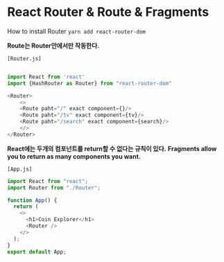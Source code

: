 # React Router & Route & Fragments

How to install Router
`yarn add react-router-dom`

**Route는 Router안에서만 작동한다.**

`[Router.js]`

```js

import React from 'react'
import {HashRouter as Router} from "react-router-dom"

<Router>
    <>
    <Route paht="/" exact component={}/>
    <Route paht="/tv" exact component={tv}/>
    <Route paht="/search" exact component={search}/>
    </>
</Router>
```

**React에는 두개의 컴포넌트를 return할 수 없다는 규칙이 있다.**
**Fragments allow you to return as many components you want.**

`[App.js]`

```js [App.js]
import React from "react";
import Router from "./Router";

function App() {
  return (
    <>
      <h1>Coin Explorer</h1>
      <Router />
    </>
  );
}
export default App;
```
